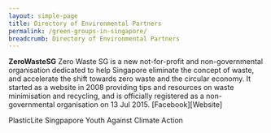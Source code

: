 ```yaml
---
layout: simple-page
title: Directory of Environmental Partners
permalink: /green-groups-in-singapore/
breadcrumb: Directory of Environmental Partners
---
```


**ZeroWasteSG**
Zero Waste SG is a new not-for-profit and non-governmental organisation dedicated to help Singapore eliminate the concept of waste, and accelerate the shift towards zero waste and the circular economy. It started as a website in 2008 providing tips and resources on waste minimisation and recycling, and is officially registered as a non-governmental organisation on 13 Jul 2015.
[Facebook][Website]


PlasticLite
Singpapore Youth Against Climate Action
